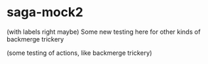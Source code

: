 # saga-mock2

(with labels right maybe) Some new testing here for other kinds of backmerge trickery

(some testing of actions, like backmerge trickery)
